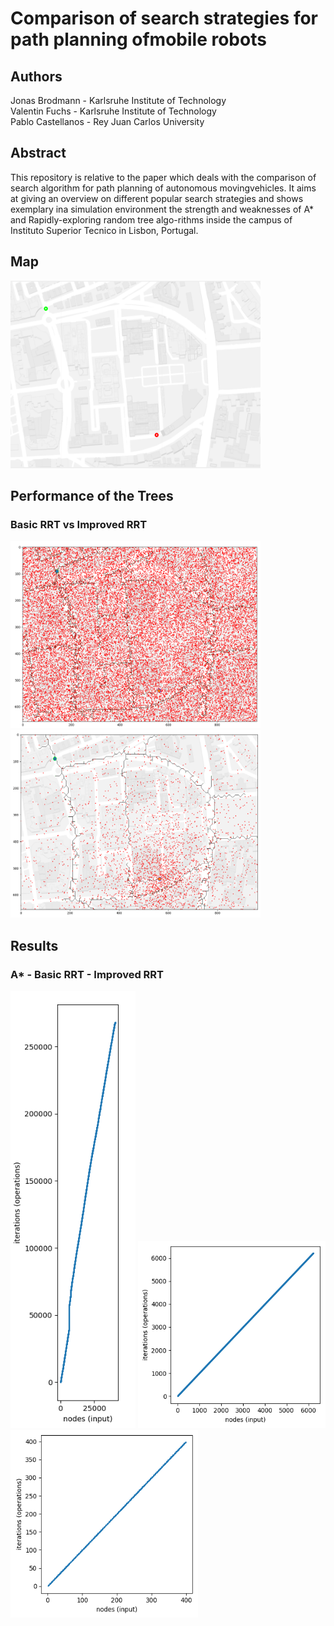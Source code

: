# Comparison of search strategies for path planning ofmobile robots


## Authors
Jonas Brodmann  -  Karlsruhe Institute of Technology  
Valentin Fuchs - Karlsruhe Institute of Technology  
Pablo Castellanos  - Rey Juan Carlos University

## Abstract
This repository is relative to the paper which deals with the comparison of search algorithm for path planning of autonomous movingvehicles.  It aims at giving an overview on different popular search strategies and shows exemplary ina simulation environment the strength and weaknesses of A* and Rapidly-exploring random tree algo-rithms inside the campus of Instituto Superior Tecnico in Lisbon, Portugal.

## Map
<img src="https://github.com/P4B5/Path_planning_algorithms/blob/main/docs/evaluation_map.png" width="400" height="300"/>


## Performance of the Trees

### Basic RRT vs Improved RRT

<p float="left">
   <img src="https://github.com/P4B5/Path_planning_algorithms/blob/main/docs/random_points_basic.png" width="400" height="300"/>
   <img src="https://github.com/P4B5/Path_planning_algorithms/blob/main/docs/random_points_improved.png" width="400" height="300"/>
</p>



## Results
### A* - Basic RRT - Improved RRT
<p float="left">
  <img src="https://github.com/P4B5/Path_planning_algorithms/blob/main/docs/plot_Astar_complexity.png" width="200" height="700"/>
  <img src="https://github.com/P4B5/Path_planning_algorithms/blob/main/docs/plot_RRT_basic_complexity.png" width="300" height="300"/>
  <img src="https://github.com/P4B5/Path_planning_algorithms/blob/main/docs/plot_RRT_improved_complexity.png" width="300" height="300"/>
 </p>

